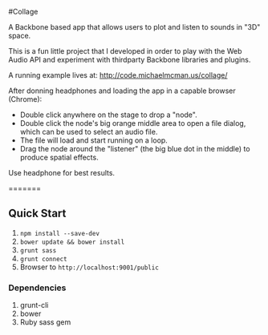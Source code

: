 #Collage

A Backbone based app that allows users to plot and listen to sounds in "3D" space.

This is a fun little project that I developed in order to play with the Web Audio API and experiment with thirdparty Backbone libraries and plugins.

A running example lives at: http://code.michaelmcman.us/collage/

After donning headphones and loading the app in a capable browser (Chrome):

* Double click anywhere on the stage to drop a "node".
* Double click the node's big orange middle area to open a file dialog, which can be used to select an audio file.
* The file will load and start running on a loop. 
* Drag the node around the "listener" (the big blue dot in the middle) to produce spatial effects.

Use headphone for best results.

=======

## Quick Start
1. `npm install --save-dev`
1. `bower update && bower install`
1. `grunt sass`
1. `grunt connect`
1. Browser to `http://localhost:9001/public`

### Dependencies
1. grunt-cli
1. bower
1. Ruby sass gem

